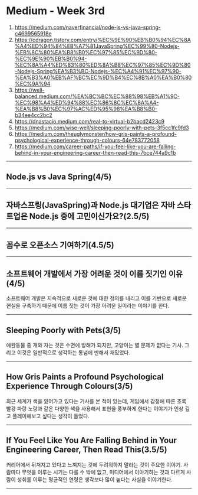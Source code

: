 # Medium - Week 3rd

1. <https://medium.com/naverfinancial/node-js-vs-java-spring-c4699565918e>
2. <https://cdragon.tistory.com/entry/%EC%9E%90%EB%B0%94%EC%8A%A4%ED%94%84%EB%A7%81JavaSpring%EC%99%80-Nodejs-%EB%8C%80%EA%B8%B0%EC%97%85%EC%9D%80-%EC%9E%90%EB%B0%94-%EC%8A%A4%ED%83%80%ED%8A%B8%EC%97%85%EC%9D%80-Nodejs-Spring%EA%B3%BC-Nodejs-%EC%A4%91%EC%97%90-%EA%B3%A0%EB%AF%BC%EC%9D%B4%EC%8B%A0%EA%B0%80%EC%9A%94>
3. <https://well-balanced.medium.com/%EA%BC%BC%EC%88%98%EB%A1%9C-%EC%98%A4%ED%94%88%EC%86%8C%EC%8A%A4-%EA%B8%B0%EC%97%AC%ED%95%98%EA%B8%B0-b34ee4cc2bc2>
4. <https://dnastacio.medium.com/real-to-virtual-b2bacd2423c9>
5. <https://medium.com/wise-well/sleeping-poorly-with-pets-3f5cc1fc9fd3>
6. <https://medium.com/theuglymonster/how-gris-paints-a-profound-psychological-experience-through-colours-64e783772058>
7. <https://medium.com/career-paths/if-you-feel-like-you-are-falling-behind-in-your-engineering-career-then-read-this-7bce744a9c1b>

---

## Node.js vs Java Spring(4/5)

---

## 자바스프링(JavaSpring)과 Node.js 대기업은 자바 스타트업은 Node.js 중에 고민이신가요?(2.5/5)

---

## 꼼수로 오픈소스 기여하기(4.5/5)

---

## 소프트웨어 개발에서 가장 어려운 것이 이름 짓기인 이유(4/5)

소프트웨어 개발은 지속적으로 새로운 것에 대한 정의를 내리고 이를 기반으로 새로운 현실을 구축하기 때문에 이름 짓는 것이 가장 어려운 일이라는 이야기를 한다.

---

## Sleeping Poorly with Pets(3/5)

애완동물 중 개와 자는 것은 수면에 방해가 되지만, 고양이는 별 문제가 없다는 기사. 그리고 이것은 일반적으로 생각하는 통념에 반해서 재밌었다.

---

## How Gris Paints a Profound Psychological Experience Through Colours(3/5)

최근 세계가 색을 잃어가고 있다는 기사를 본 적이 있는데, 게임에서 감정에 따른 초록 빨강 파랑 노랑과 같은 다양한 색을 사용해서 표현을 풍부하게 한다는 이야기가 인상 깊고 플레이해보고 싶다는 생각이 들었다.

---

## If You Feel Like You Are Falling Behind in Your Engineering Career, Then Read This(3.5/5)

커리어에서 뒤쳐지고 있다고 느껴지는 것에 두려워하지 말라는 것이 주요한 이야기. 사람마다 무엇을 이루는 시기는 다를 수 밖에 없고, 미디어에서 이야기하는 것과 다르게 사람이 성취를 이루는 평균적인 연령은 생각보다 많이 높다는 사실을 이야기한다.

---
